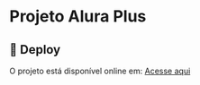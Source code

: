 # Projeto Alura Plus

## 🚀 Deploy
O projeto está disponível online em: [Acesse aqui](https://chaysouzas.github.io/chaysouzas-aluraplus/)

